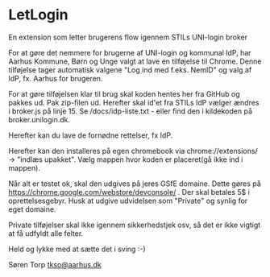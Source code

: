 # LetLogin
En extension som letter brugerens flow igennem STILs UNI-login broker

For at gøre det nemmere for brugerne af UNI-login og kommunal IdP, har Aarhus Kommune, Børn og Unge valgt at lave en tilføjelse til Chrome.
Denne tilføjelse tager automatisk valgene "Log ind med f.eks. NemID" og valg af IdP, fx. Aarhus for brugeren.

For at gøre tilføjelsen klar til brug skal koden hentes her fra GitHub og pakkes ud. 
Pak zip-filen ud.
Herefter skal id'et fra STILs IdP vælger ændres i broker.js på linje 15. Se /docs/idp-liste.txt - eller find den i kildekoden på broker.unilogin.dk.

Herefter kan du lave de fornødne rettelser, fx IdP. 

Herefter kan den installeres på egen chromebook via chrome://extensions/ -> "indlæs upakket". Vælg mappen hvor koden er placeret(gå ikke ind i mappen).

Når alt er testet ok, skal den udgives på jeres GSfE domaine. Dette gøres på https://chrome.google.com/webstore/devconsole/ . Der skal betales 5$ i oprettelsesgebyr. Husk at udgive udvidelsen som "Private" og synlig for eget domaine.

Private tilføjelser skal ikke igennem sikkerhedstjek osv, så det er ikke vigtigt at få udfyldt alle felter.

Held og lykke med at sætte det i sving :-)

Søren Torp
tkso@aarhus.dk
